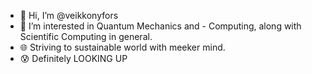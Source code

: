 - :man: Hi, I’m @veikkonyfors
- :heartbeat: I’m interested in Quantum Mechanics and - Computing, along with Scientific Computing in general.
- :globe_with_meridians: Striving to sustainable world with meeker mind.
- :cold_sweat: Definitely LOOKING UP

<!---
veikkonyfors/veikkonyfors is a ✨ special ✨ repository because its `README.md` (this file) appears on your GitHub profile.
You can click the Preview link to take a look at your changes.
--->
